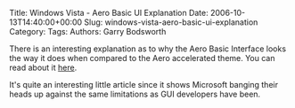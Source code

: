 Title: Windows Vista - Aero Basic UI Explanation
Date: 2006-10-13T14:40:00+00:00
Slug: windows-vista-aero-basic-ui-explanation
Category: 
Tags: 
Authors: Garry Bodsworth

There is an interesting explanation as to why the Aero Basic Interface looks the way it does when compared to the Aero accelerated theme.  You can read about it <a href="http://shellrevealed.com/blogs/shellblog/archive/2006/10/12/Frequently-asked-questions-about-the-Aero-Basic-window-frame.aspx">here</a>.

It's quite an interesting little article since it shows Microsoft banging their heads up against the same limitations as GUI developers have been.
